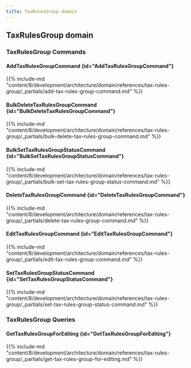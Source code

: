 ```yaml
---
title: TaxRulesGroup domain
---
```


## TaxRulesGroup domain

### TaxRulesGroup Commands

#### AddTaxRulesGroupCommand {id="AddTaxRulesGroupCommand"}

{{%  include-md "content/8/development/architecture/domain/references/tax-rules-group/_partials/add-tax-rules-group-command.md" %}}
#### BulkDeleteTaxRulesGroupCommand {id="BulkDeleteTaxRulesGroupCommand"}

{{%  include-md "content/8/development/architecture/domain/references/tax-rules-group/_partials/bulk-delete-tax-rules-group-command.md" %}}
#### BulkSetTaxRulesGroupStatusCommand {id="BulkSetTaxRulesGroupStatusCommand"}

{{%  include-md "content/8/development/architecture/domain/references/tax-rules-group/_partials/bulk-set-tax-rules-group-status-command.md" %}}
#### DeleteTaxRulesGroupCommand {id="DeleteTaxRulesGroupCommand"}

{{%  include-md "content/8/development/architecture/domain/references/tax-rules-group/_partials/delete-tax-rules-group-command.md" %}}
#### EditTaxRulesGroupCommand {id="EditTaxRulesGroupCommand"}

{{%  include-md "content/8/development/architecture/domain/references/tax-rules-group/_partials/edit-tax-rules-group-command.md" %}}
#### SetTaxRulesGroupStatusCommand {id="SetTaxRulesGroupStatusCommand"}

{{%  include-md "content/8/development/architecture/domain/references/tax-rules-group/_partials/set-tax-rules-group-status-command.md" %}}

### TaxRulesGroup Queries

#### GetTaxRulesGroupForEditing {id="GetTaxRulesGroupForEditing"}

{{%  include-md "content/8/development/architecture/domain/references/tax-rules-group/_partials/get-tax-rules-group-for-editing.md" %}}
